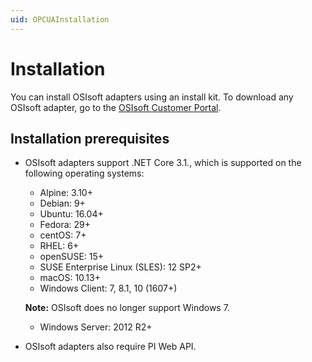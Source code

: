 ```yaml
---
uid: OPCUAInstallation
---
```


# Installation

You can install OSIsoft adapters using an install kit. To download any OSIsoft adapter, go to the [OSIsoft Customer Portal](https://customers.osisoft.com/s/).

## Installation prerequisites

- OSIsoft adapters support .NET Core 3.1., which is supported on the following operating systems:
 
   - Alpine: 3.10+
   - Debian: 9+
   - Ubuntu: 16.04+
   - Fedora: 29+
   - centOS: 7+
   - RHEL: 6+
   - openSUSE: 15+
   - SUSE Enterprise Linux (SLES): 12 SP2+
   - macOS: 10.13+
   - Windows Client: 7, 8.1, 10 (1607+)
   
   **Note:** OSIsoft does no longer support Windows 7.
   
   - Windows Server: 2012 R2+


- OSIsoft adapters also require PI Web API. 
